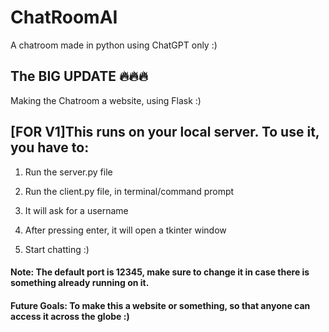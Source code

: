 # ChatRoomAI
A chatroom made in python using ChatGPT only :)

## The BIG UPDATE 🔥🔥🔥
Making the Chatroom a website, using Flask :)

## [FOR V1]This runs on your local server. To use it, you have to:  

1. Run the server.py file  

1. Run the client.py file, in terminal/command prompt  

1. It will ask for a username  

1. After pressing enter, it will open a tkinter window  

1. Start chatting :)


#### Note: The default port is 12345, make sure to change it in case there is something already running on it.  

#### Future Goals: To make this a website or something, so that anyone can access it across the globe :)
